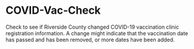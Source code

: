 # COVID-Vac-Check
Check to see if Riverside County changed COVID-19 vaccination clinic registration information. A change might indicate that the vaccination date has passed and has been removed, or more dates have been added.
